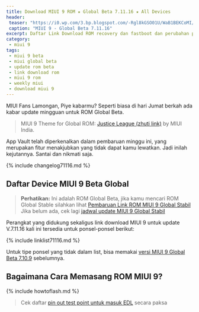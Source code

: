 ```yaml
---
title: Download MIUI 9 ROM ★ Global Beta 7.11.16 ★ All Devices
header:
 teaser: "https://i0.wp.com/3.bp.blogspot.com/-Rgl8kGSO01U/WaB1BEKCoMI/AAAAAAAAL28/eUTsqizF7cEaAHG0MektW6ctRQufVh68ACLcBGAs/s1600/miui-9.png?resize=600%2C320"
 caption: "MIUI 9 - Global Beta 7.11.16"
excerpt: Daftar Link Download ROM recovery dan fastboot dan perubahan pada MIUI 9 Global Beta 7.11.16
category:
 - miui 9
tags:
 - miui 9 beta
 - miui global beta
 - update rom beta
 - link download rom
 - miui 9 rom
 - weekly miui
 - download miui 9
---
```

MIUI Fans Lamongan, Piye kabarmu? Seperti biasa di hari Jumat berkah ada kabar update mingguan untuk ROM Global Beta.

> MIUI 9 Theme for Global ROM: [Justice League (zhuti link)](https://mi.knoacc.org/download-theme-miui-justice-league) by MIUI India.

App Vault telah diperkenalkan dalam pembaruan minggu ini, yang merupakan fitur menakjubkan yang tidak dapat kamu lewatkan. Jadi inilah kejutannya. Santai dan nikmati saja. 


{% include changelog71116.md %}

## Daftar Device MIUI 9 Beta Global

> **Perhatikan:** Ini adalah ROM Global Beta, jika kamu mencari ROM Global Stable silahkan lihat [Pembaruan Link ROM MIUI 9 Global Stabil](https://mi.knoacc.org/update-rom-miui-9-global-stable-full-changelog) Jika belum ada, cek lagi [jadwal update MIUI 9 Global Stabil](https://mi.knoacc.org/jadwal-update-miui-9-stable-semua-xiaomi)

Perangkat yang didukung sekaligus link download MIUI 9 untuk update V.7.11.16 kali ini tersedia untuk ponsel-ponsel berikut:

{% include linklist71116.md %}

Untuk tipe ponsel yang tidak dalam list, bisa memakai [versi MIUI 9 Global Beta 7.10.9](https://mi.knoacc.org/download-miui-9-global-beta-71019-fastboot-recovery) sebelumnya.
 
## Bagaimana Cara Memasang ROM MIUI 9?

{% include howtoflash.md %}

> Cek daftar [pin out test point untuk masuk EDL](/testpoint) secara paksa
